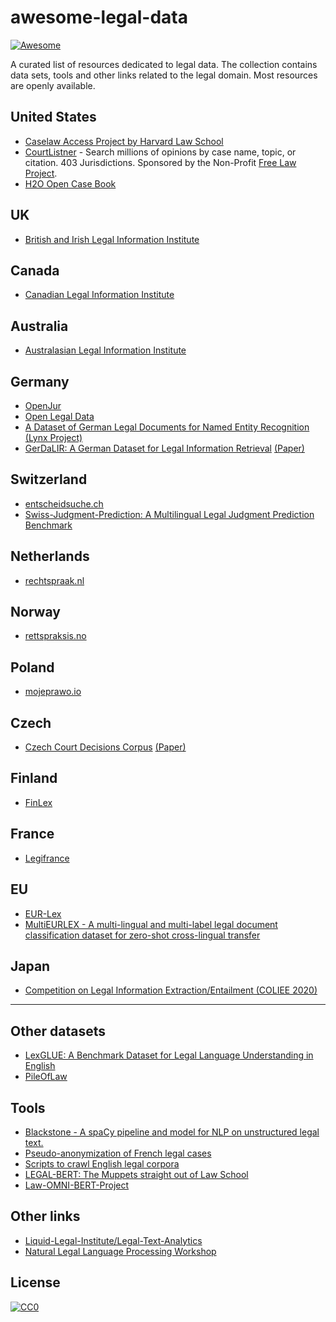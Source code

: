# awesome-legal-data

[![Awesome](https://cdn.rawgit.com/sindresorhus/awesome/d7305f38d29fed78fa85652e3a63e154dd8e8829/media/badge.svg)](https://github.com/sindresorhus/awesome)


A curated list of resources dedicated to legal data. 
The collection contains data sets, tools and other links related to the legal domain. 
Most resources are openly available.

## United States

- [Caselaw Access Project by Harvard Law School](https://case.law/)
- [CourtListner](https://courtlistener.com) - Search millions of opinions by case name, topic, or citation. 403 Jurisdictions. Sponsored by the Non-Profit [Free Law Project](https://free.law).
- [H2O Open Case Book](https://opencasebook.org/)

## UK

- [British and Irish Legal Information Institute](http://www.bailii.org/)

## Canada

- [Canadian Legal Information Institute](https://www.canlii.org/en/)

## Australia

- [Australasian Legal Information Institute](http://www.austlii.edu.au/)

## Germany

- [OpenJur](https://openjur.de/)
- [Open Legal Data](https://openlegaldata.io/)
- [A Dataset of German Legal Documents for Named Entity Recognition (Lynx Project)](https://github.com/elenanereiss/Legal-Entity-Recognition)
- [GerDaLIR: A German Dataset for Legal Information Retrieval](https://github.com/lavis-nlp/GerDaLIR) [(Paper)](https://aclanthology.org/2021.nllp-1.13.pdf)

## Switzerland

- [entscheidsuche.ch](https://entscheidsuche.ch/)
- [Swiss-Judgment-Prediction: A Multilingual Legal Judgment Prediction Benchmark](https://arxiv.org/abs/2110.00806)

## Netherlands

- [rechtspraak.nl](https://www.rechtspraak.nl/)

## Norway

- [rettspraksis.no](https://rettspraksis.no/wiki/Forside)

## Poland

- [mojeprawo.io](https://mojeprawo.io/)

## Czech

- [Czech Court Decisions Corpus](https://lindat.mff.cuni.cz/repository/xmlui/handle/11372/LRT-3052) [(Paper)](https://arxiv.org/pdf/1910.09513.pdf)

## Finland

- [FinLex](https://www.finlex.fi/en/)

## France

- [Legifrance](https://www.legifrance.gouv.fr/Traductions/en-English)


## EU

- [EUR-Lex](https://eur-lex.europa.eu/)
- [MultiEURLEX - A multi-lingual and multi-label legal document classification dataset for zero-shot cross-lingual transfer](https://arxiv.org/abs/2109.00904)

## Japan

- [Competition on Legal Information Extraction/Entailment (COLIEE 2020)](https://sites.ualberta.ca/~rabelo/COLIEE2020/)

---

## Other datasets

- [LexGLUE: A Benchmark Dataset for Legal Language Understanding in English](https://github.com/coastalcph/lex-glue)
- [PileOfLaw](https://github.com/Breakend/PileOfLaw)

## Tools

- [Blackstone - A spaCy pipeline and model for NLP on unstructured legal text.](https://github.com/ICLRandD/Blackstone)
- [Pseudo-anonymization of French legal cases](https://github.com/ELS-RD/anonymisation)
- [Scripts to crawl English legal corpora](https://github.com/iliaschalkidis/LegalCrawler)
- [LEGAL-BERT: The Muppets straight out of Law School](https://arxiv.org/abs/2010.02559)
- [Law-OMNI-BERT-Project](https://github.com/Lukas-Justen/Law-OMNI-BERT-Project)

## Other links

- [Liquid-Legal-Institute/Legal-Text-Analytics](https://github.com/Liquid-Legal-Institute/Legal-Text-Analytics)
- [Natural Legal Language Processing Workshop](https://nllpw.org/)

## License

[![CC0](http://mirrors.creativecommons.org/presskit/buttons/88x31/svg/cc-zero.svg)](https://creativecommons.org/publicdomain/zero/1.0/)
